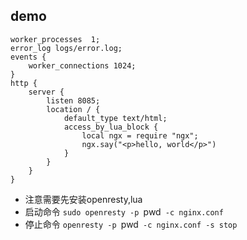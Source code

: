 ## demo

```
worker_processes  1;
error_log logs/error.log;
events {
    worker_connections 1024;
}
http {
    server {
        listen 8085;
        location / {
            default_type text/html;
            access_by_lua_block {
                local ngx = require "ngx";
                ngx.say("<p>hello, world</p>")
            }
        }
    }
}

```

* 注意需要先安装openresty,lua
* 启动命令 `sudo openresty -p `pwd` -c nginx.conf`
* 停止命令 `openresty -p `pwd` -c nginx.conf -s stop`
